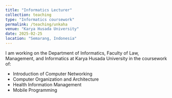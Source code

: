 ```yaml
---
title: "Informatics Lecturer"
collection: teaching
type: "Informatics coursework"
permalink: /teaching/unkaha
venue: "Karya Husada University"
date: 2025-02-25
location: "Semarang, Indonesia"
---
```


I am working on the Department of Informatics, Faculty of Law, Management, and Informatics at Karya Husada University in the coursework of:
* Introduction of Computer Networking
* Computer Organization and Architecture
* Health Information Management
* Mobile Programming
